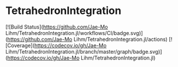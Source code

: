 # TetrahedronIntegration

[![Build Status](https://github.com/Jae-Mo Lihm/TetrahedronIntegration.jl/workflows/CI/badge.svg)](https://github.com/Jae-Mo Lihm/TetrahedronIntegration.jl/actions)
[![Coverage](https://codecov.io/gh/Jae-Mo Lihm/TetrahedronIntegration.jl/branch/master/graph/badge.svg)](https://codecov.io/gh/Jae-Mo Lihm/TetrahedronIntegration.jl)
